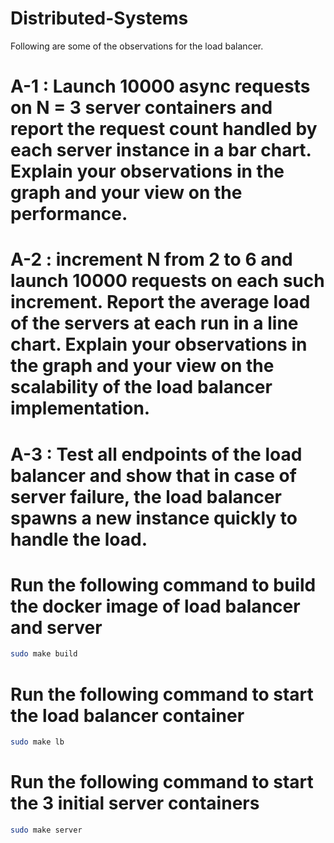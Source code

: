 # Distributed-Systems
Following are some of the observations for the load balancer. <br />
# A-1 : Launch 10000 async requests on N = 3 server containers and report the request count handled by each server instance in a bar chart. Explain your observations in the graph and your view on the performance. <br />
# A-2 : increment N from 2 to 6 and launch 10000 requests on each such increment. Report the average load of the servers at each run in a line chart. Explain your observations in the graph and your view on the scalability of the load balancer implementation.
# A-3 : Test all endpoints of the load balancer and show that in case of server failure, the load balancer spawns a new instance quickly to handle the load.

# Run the following command to build the docker image of load balancer and server
```bash
sudo make build
```
# Run the following command to start the load balancer container
```bash
sudo make lb
```
# Run the following command to start the 3 initial server containers
```bash
sudo make server
```


